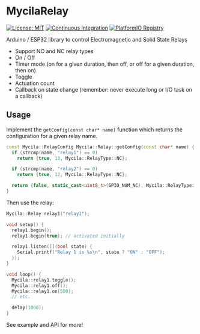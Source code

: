 # MycilaRelay

[![License: MIT](https://img.shields.io/badge/License-MIT-yellow.svg)](https://opensource.org/licenses/MIT)
[![Continuous Integration](https://github.com/mathieucarbou/MycilaRelay/actions/workflows/ci.yml/badge.svg)](https://github.com/mathieucarbou/MycilaRelay/actions/workflows/ci.yml)
[![PlatformIO Registry](https://badges.registry.platformio.org/packages/mathieucarbou/library/MycilaRelay.svg)](https://registry.platformio.org/libraries/mathieucarbou/MycilaRelay)

Arduino / ESP32 library to control Electromagnetic and Solid State Relays

- Support NO and NC relay types
- On / Off
- Timer mode (on for a given duration, then off, or off for a given duration, then on)
- Toggle
- Actuation count
- Callback on state change (remember: never execute long or I/O task on a callback)

## Usage

Implement the `getConfig(const char* name)` function which returns the configuration for a given relay name.

```c++
const Mycila::RelayConfig Mycila::Relay::getConfig(const char* name) {
  if (strcmp(name, "relay1") == 0)
    return {true, 13, Mycila::RelayType::NC};

  if (strcmp(name, "relay2") == 0)
    return {true, 12, Mycila::RelayType::NC};

  return {false, static_cast<uint8_t>(GPIO_NUM_NC), Mycila::RelayType::NO};
}
```

Then use the relay:

```c++
Mycila::Relay relay1("relay1");

void setup() {
  relay1.begin();
  relay1.begin(true); // activated initially

  relay1.listen([](bool state) {
    Serial.printf("Relay 1 is %s\n", state ? "ON" : "OFF");
  });
}

void loop() {
  Mycila::relay1.toggle();
  Mycila::relay1.off();
  Mycila::relay1.on(500);
  // etc.

  delay(1000);
}
```

See example and API for more!
